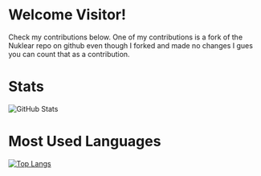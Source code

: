 <h1>Welcome Visitor!</h1>
<p>Check my contributions below. One of my contributions is a fork of the Nuklear repo on github even though I forked and made no changes I gues you can count that as a contribution.</p>

#
# Stats

![GitHub Stats](https://github-readme-stats.vercel.app/api?username=dyapan33&show_icons=true&theme=synthwave)


# Most Used Languages

[![Top Langs](https://github-readme-stats.vercel.app/api/top-langs/?username=dyapan33&layout=compact&theme=synthwave)](https://github.com/anuraghazra/github-readme-stats)
